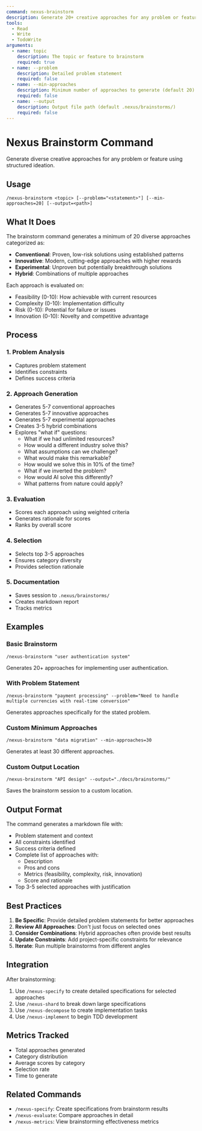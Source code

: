 ```yaml
---
command: nexus-brainstorm
description: Generate 20+ creative approaches for any problem or feature
tools:
  - Read
  - Write
  - TodoWrite
arguments:
  - name: topic
    description: The topic or feature to brainstorm
    required: true
  - name: --problem
    description: Detailed problem statement
    required: false
  - name: --min-approaches
    description: Minimum number of approaches to generate (default 20)
    required: false
  - name: --output
    description: Output file path (default .nexus/brainstorms/)
    required: false
---
```


# Nexus Brainstorm Command

Generate diverse creative approaches for any problem or feature using structured ideation.

## Usage
```
/nexus-brainstorm <topic> [--problem="<statement>"] [--min-approaches=20] [--output=<path>]
```

## What It Does

The brainstorm command generates a minimum of 20 diverse approaches categorized as:
- **Conventional**: Proven, low-risk solutions using established patterns
- **Innovative**: Modern, cutting-edge approaches with higher rewards
- **Experimental**: Unproven but potentially breakthrough solutions
- **Hybrid**: Combinations of multiple approaches

Each approach is evaluated on:
- Feasibility (0-10): How achievable with current resources
- Complexity (0-10): Implementation difficulty
- Risk (0-10): Potential for failure or issues
- Innovation (0-10): Novelty and competitive advantage

## Process

### 1. Problem Analysis
- Captures problem statement
- Identifies constraints
- Defines success criteria

### 2. Approach Generation
- Generates 5-7 conventional approaches
- Generates 5-7 innovative approaches
- Generates 5-7 experimental approaches
- Creates 3-5 hybrid combinations
- Explores "what if" questions:
  - What if we had unlimited resources?
  - How would a different industry solve this?
  - What assumptions can we challenge?
  - What would make this remarkable?
  - How would we solve this in 10% of the time?
  - What if we inverted the problem?
  - How would AI solve this differently?
  - What patterns from nature could apply?

### 3. Evaluation
- Scores each approach using weighted criteria
- Generates rationale for scores
- Ranks by overall score

### 4. Selection
- Selects top 3-5 approaches
- Ensures category diversity
- Provides selection rationale

### 5. Documentation
- Saves session to `.nexus/brainstorms/`
- Creates markdown report
- Tracks metrics

## Examples

### Basic Brainstorm
```
/nexus-brainstorm "user authentication system"
```
Generates 20+ approaches for implementing user authentication.

### With Problem Statement
```
/nexus-brainstorm "payment processing" --problem="Need to handle multiple currencies with real-time conversion"
```
Generates approaches specifically for the stated problem.

### Custom Minimum Approaches
```
/nexus-brainstorm "data migration" --min-approaches=30
```
Generates at least 30 different approaches.

### Custom Output Location
```
/nexus-brainstorm "API design" --output="./docs/brainstorms/"
```
Saves the brainstorm session to a custom location.

## Output Format

The command generates a markdown file with:
- Problem statement and context
- All constraints identified
- Success criteria defined
- Complete list of approaches with:
  - Description
  - Pros and cons
  - Metrics (feasibility, complexity, risk, innovation)
  - Score and rationale
- Top 3-5 selected approaches with justification

## Best Practices

1. **Be Specific**: Provide detailed problem statements for better approaches
2. **Review All Approaches**: Don't just focus on selected ones
3. **Consider Combinations**: Hybrid approaches often provide best results
4. **Update Constraints**: Add project-specific constraints for relevance
5. **Iterate**: Run multiple brainstorms from different angles

## Integration

After brainstorming:
1. Use `/nexus-specify` to create detailed specifications for selected approaches
2. Use `/nexus-shard` to break down large specifications
3. Use `/nexus-decompose` to create implementation tasks
4. Use `/nexus-implement` to begin TDD development

## Metrics Tracked

- Total approaches generated
- Category distribution
- Average scores by category
- Selection rate
- Time to generate

## Related Commands
- `/nexus-specify`: Create specifications from brainstorm results
- `/nexus-evaluate`: Compare approaches in detail
- `/nexus-metrics`: View brainstorming effectiveness metrics